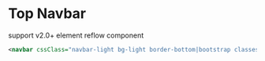 # Top Navbar

support <span class="badge badge-dark">v2.0+</span> element <span class="badge badge-secondary">reflow</span> <span class="badge badge-info">component</span>

```xml
<navbar cssClass="navbar-light bg-light border-bottom|bootstrap classes">
```
